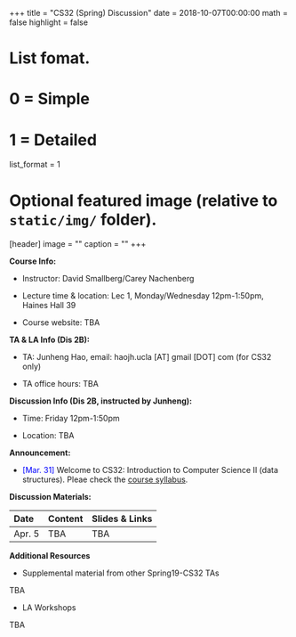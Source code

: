 +++
title = "CS32 (Spring) Discussion"
date = 2018-10-07T00:00:00
math = false
highlight = false

# List fomat.
#   0 = Simple
#   1 = Detailed
list_format = 1

# Optional featured image (relative to `static/img/` folder).
[header]
image = ""
caption = ""
+++

**Course Info:**

* Instructor: David Smallberg/Carey Nachenberg

* Lecture time & location: Lec 1, Monday/Wednesday 12pm-1:50pm, Haines Hall 39

* Course website: TBA

**TA & LA Info (Dis 2B):**

* TA: Junheng Hao, email: haojh.ucla [AT] gmail [DOT] com (for CS32 only)

* TA office hours: TBA

**Discussion Info (Dis 2B, instructed by Junheng):**

* Time: Friday 12pm-1:50pm

* Location: TBA

**Announcement:**

* <span style="color:blue">\[Mar. 31\]</span> Welcome to CS32: Introduction to Computer Science II (data structures). Pleae check the [course syllabus](http://web.cs.ucla.edu/classes/winter19/cs32/).


**Discussion Materials:**

|  Date  |                        Content                      |          Slides & Links            |
|:-------|:----------------------------------------------------|:-----------------------------------|
| Apr. 5 | TBA | TBA |


**Additional Resources**

* Supplemental material from other Spring19-CS32 TAs

TBA

* LA Workshops

TBA




